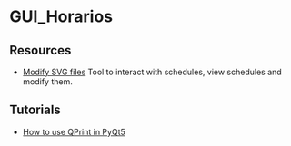 # GUI_Horarios

## Resources
- [Modify SVG files](https://mediamodifier.com/svg-editor#)
Tool to interact with schedules, view schedules and modify them.

## Tutorials
- [How to use QPrint in PyQt5](https://www.youtube.com/watch?v=oOIMbwwyR_A)
